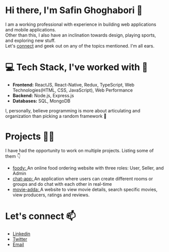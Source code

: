 # Hi there, I'm Safin Ghoghabori 👋

I am a working professional with experience in building web applications and mobile applications. <br/>
Other than this, I also have an inclination towards design, playing sports, and exploring new stuff. <br/>
Let's [connect](safinghoghabori65@gmail.com) and geek out on any of the topics mentioned. I'm all ears. 

# 💻 Tech Stack, I've worked with 🧰
* **Frontend:** ReactJS, React-Native, Redux, TypeScript, Web Technologies(HTML, CSS, JavaScript), Web Performance
* **Backend:** Node.js, Express.js
* **Databases:** SQL, MongoDB

I, personally, believe programming is more about articulating and organization than picking a random framework 🤷

# Projects 👷‍♂️
I have had the opportunity to work on multiple projects. Listing some of them 👇

* [foody: ](https://github.com/safinghoghabori/foody) An online food ordering website with three roles: User, Seller, and Admin
* [chat-app: ](https://github.com/safinghoghabori/chat-app) An application where users can create different rooms or groups and do chat with each other in real-time 
* [movie-adda: ](https://github.com/safinghoghabori/movie-adda) A website to view movie details, search specific movies, view producers, ratings and reviews.


# Let's connect 📫

*  [Linkedin](https://www.linkedin.com/in/safin-ghoghabori)
*  [Twitter](https://twitter.com/GhoghaboriSafin)
*  [Email](safinghoghabori65@gmail.com)

<!--
**safinghoghabori/safinghoghabori** is a ✨ _special_ ✨ repository because its `README.md` (this file) appears on your GitHub profile.

Here are some ideas to get you started:

- 🔭 I’m currently working on ...
- 🌱 I’m currently learning ...
- 👯 I’m looking to collaborate on ...
- 🤔 I’m looking for help with ...
- 💬 Ask me about ...
- 📫 How to reach me: ...
- 😄 Pronouns: ...
- ⚡ Fun fact: ...
-->
